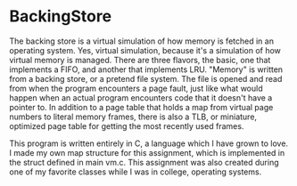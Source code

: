# BackingStore
The backing store is a virtual simulation of how memory is fetched in an operating system.  Yes, virtual simulation, because it's a simulation of how virtual memory is managed.  There are three flavors, the basic, one that implements a FIFO, and another that implements LRU.  "Memory" is written from a backing store, or a pretend file system.  The file is opened and read from when the program encounters a page fault, just like what would happen when an actual program encounters code that it doesn't have a pointer to.  In addition to a page table that holds a map from virtual page numbers to literal memory frames, there is also a TLB, or miniature, optimized page table for getting the most recently used frames.

This program is written entirely in C, a language which I have grown to love.  I made my own map structure for this assignment, which is implemented in the struct defined in main vm.c.  This assignment was also created during one of my favorite classes while I was in college, operating systems.
